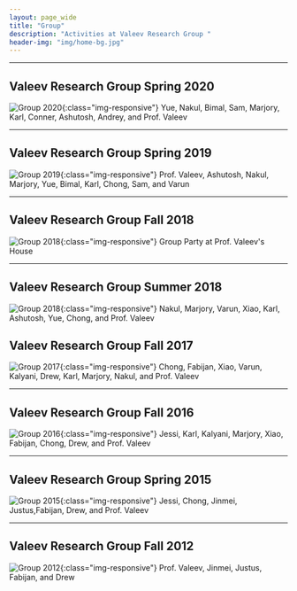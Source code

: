```yaml
---
layout: page_wide
title: "Group"
description: "Activities at Valeev Research Group "
header-img: "img/home-bg.jpg"
---
```


-------
## Valeev Research Group Spring 2020
![Group 2020](){:class="img-responsive"}
Yue, Nakul, Bimal, Sam, Marjory, Karl, Conner, Ashutosh, Andrey, and Prof. Valeev

-------
## Valeev Research Group Spring 2019
![Group 2019](../img/group/valeevgroup_2019_spring.jpg){:class="img-responsive"}
Prof. Valeev, Ashutosh, Nakul, Marjory, Yue, Bimal, Karl, Chong, Sam, and Varun

-------
## Valeev Research Group Fall 2018
![Group 2018](../img/group/valeevgroup_2018_fall.jpg){:class="img-responsive"}
Group Party at Prof. Valeev's House

-------
## Valeev Research Group Summer 2018
![Group 2018](../img/group/valeevgroup_2018_summer.jpg){:class="img-responsive"}
Nakul, Marjory, Varun, Xiao, Karl, Ashutosh, Yue, Chong, and Prof. Valeev

## Valeev Research Group Fall 2017
![Group 2017](../img/group/valeevgroup_2017_fall.jpg){:class="img-responsive"}
Chong, Fabijan, Xiao, Varun, Kalyani, Drew, Karl, Marjory, Nakul, and Prof. Valeev

-------
## Valeev Research Group Fall 2016
![Group 2016](../img/group/valeevgroup_2016_fall.jpg){:class="img-responsive"}
Jessi, Karl, Kalyani, Marjory, Xiao, Fabijan, Chong, Drew, and Prof. Valeev

-------
## Valeev Research Group Spring 2015
![Group 2015](../img/group/valeevgroup_2015_large.jpg){:class="img-responsive"}
Jessi, Chong, Jinmei, Justus,Fabijan, Drew, and Prof. Valeev 


-------
## Valeev Research Group Fall 2012
![Group 2012](../img/group/valeevgroup_2012.jpg){:class="img-responsive"}
 Prof. Valeev, Jinmei, Justus, Fabijan, and Drew
